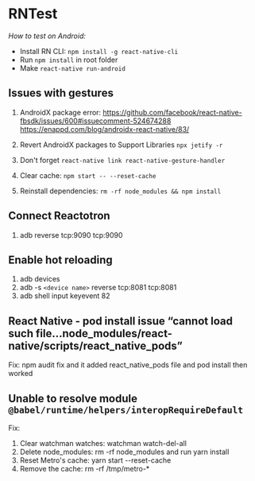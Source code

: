 # RNTest

*How to test on Android:*

* Install RN CLI: `npm install -g react-native-cli`
* Run             `npm install` in root folder
* Make            `react-native run-android`

## Issues with gestures
1. AndroidX package error: 
https://github.com/facebook/react-native-fbsdk/issues/600#issuecomment-524674288
https://enappd.com/blog/androidx-react-native/83/

2. Revert AndroidX packages to Support Libraries `npx jetify -r`
3. Don't forget `react-native link react-native-gesture-handler`
4. Clear cache: `npm start -- --reset-cache`
5. Reinstall dependencies: `rm -rf node_modules && npm install`

## Connect Reactotron
1. adb reverse tcp:9090 tcp:9090

## Enable hot reloading
1. adb devices
2. adb -s `<device name>` reverse tcp:8081 tcp:8081
3. adb shell input keyevent 82

## React Native - pod install issue “cannot load such file…node_modules/react-native/scripts/react_native_pods”
Fix: npm audit fix and it added react_native_pods file and pod install then worked

## Unable to resolve module `@babel/runtime/helpers/interopRequireDefault`
Fix: 
1. Clear watchman watches: watchman watch-del-all
2. Delete node_modules: rm -rf node_modules and run yarn install
3. Reset Metro's cache: yarn start --reset-cache
4. Remove the cache: rm -rf /tmp/metro-*
